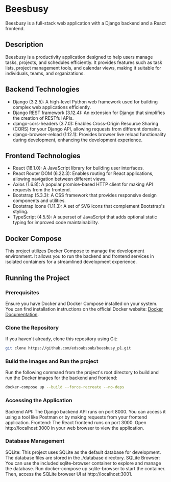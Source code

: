 # Beesbusy

Beesbusy is a full-stack web application with a Django backend and a React frontend.

## Description

Beesbusy is a productivity application designed to help users manage tasks, projects, and schedules efficiently. It provides features such as task lists, project management tools, and calendar views, making it suitable for individuals, teams, and organizations.

## Backend Technologies

- Django (3.2.5): A high-level Python web framework used for building complex web applications efficiently.
- Django REST framework (3.12.4): An extension for Django that simplifies the creation of RESTful APIs.
- django-cors-headers (3.7.0): Enables Cross-Origin Resource Sharing (CORS) for your Django API, allowing requests from different domains.
- django-browser-reload (1.12.1): Provides browser live reload functionality during development, enhancing the development experience.

## Frontend Technologies

- React (18.1.0): A JavaScript library for building user interfaces.
- React Router DOM (6.22.3): Enables routing for React applications, allowing navigation between different views.
- Axios (1.6.8): A popular promise-based HTTP client for making API requests from the frontend.
- Bootstrap (5.3.3): A CSS framework that provides responsive design components and utilities.
- Bootstrap Icons (1.11.3): A set of SVG icons that complement Bootstrap's styling.
- TypeScript (4.5.5): A superset of JavaScript that adds optional static typing for improved code maintainability.

## Docker Compose

This project utilizes Docker Compose to manage the development environment. It allows you to run the backend and frontend services in isolated containers for a streamlined development experience.

## Running the Project

### Prerequisites

Ensure you have Docker and Docker Compose installed on your system. You can find installation instructions on the official Docker website: [Docker Documentation](https://docs.docker.com/engine/install/).

### Clone the Repository

If you haven't already, clone this repository using Git:

```bash
git clone https://github.com/edsoubsoub/beesbusy_p1.git
```

### Build the Images and Run the project

Run the following command from the project's root directory to build and run the Docker images for the backend and frontend:

```bash
docker-compose up --build --force-recreate --no-deps
```

### Accessing the Application

Backend API: The Django backend API runs on port 8000. You can access it using a tool like Postman or by making requests from your frontend application.
Frontend: The React frontend runs on port 3000. Open http://localhost:3000 in your web browser to view the application.

### Database Management

SQLite: This project uses SQLite as the default database for development. The database files are stored in the ./database directory.
SQLite Browser: You can use the included sqlite-browser container to explore and manage the database. Run docker-compose up sqlite-browser to start the container. Then, access the SQLite browser UI at http://localhost:3001.

